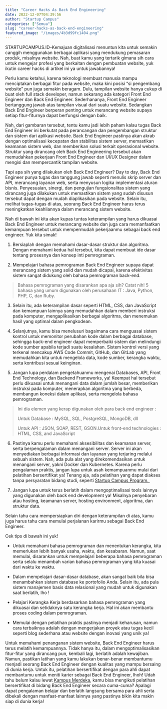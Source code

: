 ```yaml
---
title: "Career Hacks As Back End Engineering"
date: 2022-12-07T04:39:56
author: "Startup Campus"
categories: ["Semua"]
slug: "career-hacks-as-back-end-engineering"
featured_image: "/images/4b3d99fc1404.png"
---
```


STARTUPCAMPUS.ID–Kemajuan digitalisasi menuntun kita untuk semakin canggih menggunakan berbagai aplikasi yang mendukung pemasaran produk, misalnya website. Nah, buat kamu yang tertarik gimana sih cara untuk mengejar profesi yang berkaitan dengan pembuatan website, yuk ikutin career hacks di artikel ini ya untuk jawabannya! 

Perlu kamu ketahui, karena teknologi membuat manusia mampu menciptakan berbagai fitur pada website, maka kini posisi “si pengembang website” pun juga semakin beragam. Dulu, tampilan website hanya cukup di buat oleh full stack developer, namun sekarang ada kategori Front End Engineer dan Back End Engineer. Sederhananya, Front End Engineer bertanggung jawab atas tampilan visual dari suatu website. Sedangkan Back End Engineer berperan penting untuk merancang website supaya setiap fitur-fiturnya dapat berfungsi dengan baik.

Nah, dari gambaran tersebut, tentu kamu jadi lebih paham kalau tugas Back End Engineer ini berkutat pada perancangan dan pengembangan struktur dan sistem dari aplikasi website. Back End Engineer pastinya akan akrab dengan optimalisasi kecepatan dan stabilitas sistem server, memastikan keamanan sistem web, dan memberikan solusi terkait operasional website. Struktur yang dirancang oleh Back End Engineering tersebut akan memudahkan pekerjaan Front End Engineer dan UI/UX Designer dalam mengisi dan mempercantik tampilan website.

Tapi apa sih yang dilakukan oleh Back End Engineer? Day to day, Back End Engineer punya tugas dan tanggung jawab seperti menulis skrip server dan API, merancang layanan web, serta menyusun logika implementasi aturan bisnis. Penyesuaian, sinergi, dan pengujian fungsionalitas sistem yang dirancang juga dilakukan untuk memastikan sistem yang sudah disusun tersebut dapat dengan mudah diaplikasikan pada website. Selain itu, melihat tugas-tugas di atas, seorang Back End Engineer harus terus meningkatkan keahliannya dalam merancang sistem website. 

Nah di bawah ini kita akan kupas tuntas keterampilan yang harus dikuasai Back End Engineer untuk merancang website dan juga cara memanfaatkan kemampuan tersebut untuk mempermudah pekerjaanmu sebagai back end engineer. Yuk kita simak!

1. Bersiaplah dengan memahami dasar-dasar struktur dan algoritma. Dengan memahami kedua hal tersebut, kita dapat membuat ide dasar tentang prosesnya dan konsep inti pemrograman.

2. Mempelajari bahasa pemrograman Back End Engineer supaya dapat merancang sistem yang solid dan mudah dicapai, karena efektivitas sistem sangat didukung oleh bahasa pemrograman back-end. 

> Bahasa pemrograman yang disarankan apa aja sih? Catat nih! 5 bahasa yang umum digunakan oleh perusahaan IT : Java, Python, PHP, C, dan Ruby.

3. Selain itu, ada keterampilan dasar seperti HTML, CSS, dan JavaScript dan kemampuan lainnya yang memudahkan dalam memberi instruksi pada komputer, mengaplikasikan berbagai algoritma, dan menemukan hasil yang optimal dalam pengkodean.

4. Selanjutnya, kamu bisa menelusuri bagaimana cara menguasai sistem kontrol untuk memonitor perubahan kode dalam berbagai database, sehingga back-end engineer dapat memperbaiki sistem dan melindungi kode sumber apabila terjadi suatu kesalahan. Sistem kontrol versi yang terkenal mencakup AWS Code Commit, GitHub, dan GitLab yang memudahkan kita untuk mengelola data, kode sumber, kerangka waktu, serta kontribusi sesuai keinginan.

5. Jangan lupa perdalam pengetahuanmu mengenai Databases, API, Front End Technology, dan Backend Frameworks, ya! Keempat hal tersebut perlu dikuasai untuk menangani data dalam jumlah besar, memberikan instruksi pada komputer, menerapkan algoritma yang berbeda, membangun koneksi dalam aplikasi, serta mengelola bahasa pemrograman.

> Ini dia elemen yang kerap digunakan oleh para back end engineer :
> 
> 
> 
> Untuk Database : MySQL, SQL, PostgreSQL, MongoDB, dll
> 
> 
> 
> Untuk API : JSON, SOAP, REST, GSON.Untuk front-end technologies : HTML, CSS, and JavaScript

6. Pastinya kamu perlu memahami aksesibilitas dan keamanan server, serta berpengalaman dalam menangani server. Server ini akan menyediakan berbagai informasi dan layanan yang terjaring melalui sebuah sistem. Nah, ada pula alat yang direkomendasikan untuk menangani server, yakni Docker dan Kubernetes. Karena perlu pengalaman praktis, jangan lupa untuk asah kemampuanmu mulai dari pelatihan bersertifikat ya! Tenang aja, ada pelatihan yang dapat diakses tanpa persyaratan bidang studi, seperti [Startup Campus Program. ](https://startupcampus.id)

7. Jangan lupa untuk terus berlatih dalam mengoptimalisasi tools lainnya yang digunakan oleh back end development ya! Misalnya penyebaran atau hosting, keamanan server, hosting environment, algoritma, dan struktur data.

Selain tahu cara mempersiapkan diri dengan keterampilan di atas, kamu juga harus tahu cara memulai perjalanan karirmu sebagai Back End Engineer.

Cek tips di bawah ini yuk!

- Untuk memahami bahasa pemrograman dan menentukan kerangka, kita memerlukan lebih banyak usaha, waktu, dan kesabaran. Namun, saat memulai, disarankan untuk mempelajari beberapa bahasa pemrograman serta selalu menambah varian bahasa pemrograman yang kita kuasai dari waktu ke waktu.

- Dalam mempelajari dasar-dasar database, akan sangat baik bila bisa menambahkan sistem database ke portofolio Anda. Selain itu, ada pula sistem manajemen basis data relasional yang mudah untuk digunakan saat berlatih, lho !

- Pelajari Kerangka Kerja berdasarkan bahasa pemrograman yang dikuasai dan setidaknya satu kerangka kerja. Hal ini akan membantu proses coding dalam pemrograman.

- Memulai dengan pelatihan praktis pastinya menjadi keharusan, namun cara terbaiknya adalah dengan mengerjakan proyek atau tugas kecil seperti blog sederhana atau website dengan inovasi yang unik ya!

Untuk memahami penanganan sistem website, Back End Engineer harus terus melatih kemampuannya. Tidak hanya itu, dalam mengoptimalisasikan fitur-fitur yang dirancang pun, kembali lagi, berlatih adalah kewajiban. Namun, pastikan latihan yang kamu lakukan benar-benar membantumu menjadi seorang Back End Engineer dengan kualitas yang mampu bersaing di dunia kerja. Untuk itu, pelatihan bersertifikat dengan para ahli dapat membantumu untuk meniti karier sebagai Back End Engineer, lhoh! Udah tahu belum kalau lewat [Kampus Merdeka](https://kampusmerdeka.kemdikbud.go.id/program/studi-independen), kamu bisa mengikuti pelatihan bersertifikat di bidang Back End Engineer secara cuma-cuma? Apalagi dapat pengalaman belajar dan berlatih langsung bersama para ahli serta dibekali dengan manfaat-manfaat lainnya yang pastinya bikin kita makin siap di dunia kerja!